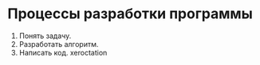 # Процессы разработки программы
1. Понять задачу.
2. Разработать алгоритм.
3. Написать код.
xeroctation
